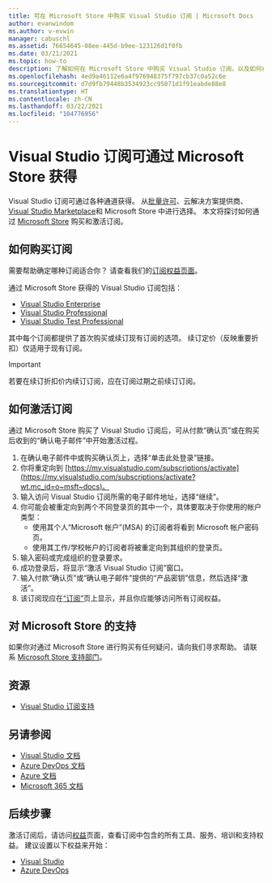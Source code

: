 ```yaml
---
title: 可在 Microsoft Store 中购买 Visual Studio 订阅 | Microsoft Docs
author: evanwindom
ms.author: v-evwin
manager: cabuschl
ms.assetid: 76654645-08ee-445d-b9ee-123126d1f0fb
ms.date: 03/21/2021
ms.topic: how-to
description: 了解如何在 Microsoft Store 中购买 Visual Studio 订阅，以及如何在 Visual Studio 订阅门户中激活该订阅。
ms.openlocfilehash: 4ed9a46112e6a4f976948375f797cb37c0a52c6e
ms.sourcegitcommit: d7d9fb79448b3534923cc95071d1f91eabde88e8
ms.translationtype: HT
ms.contentlocale: zh-CN
ms.lasthandoff: 03/22/2021
ms.locfileid: "104776956"
---
```

# <a name="visual-studio-subscriptions-are-available-through-the-microsoft-store"></a>Visual Studio 订阅可通过 Microsoft Store 获得
Visual Studio 订阅可通过各种通道获得。 从[批量许可](https://www.microsoft.com/licensing/default)、云解决方案提供商、[Visual Studio Marketplace](https://marketplace.visualstudio.com/subscriptions)和 Microsoft Store 中进行选择。  本文将探讨如何通过 [Microsoft Store](https://www.microsoft.com/store/collections/visualstudio) 购买和激活订阅。  

## <a name="how-to-buy-subscriptions"></a>如何购买订阅
需要帮助确定哪种订阅适合你？  请查看我们的[订阅权益页面](https://visualstudio.microsoft.com/vs/benefits/)。  

通过 Microsoft Store 获得的 Visual Studio 订阅包括：
- [Visual Studio Enterprise](https://www.microsoft.com/p/visual-studio-enterprise-subscription/dg7gmgf0dst4?activetab=pivot%3aoverviewtab)
- [Visual Studio Professional](https://www.microsoft.com/p/visual-studio-professional-subscription/dg7gmgf0dst3?activetab=pivot%3aoverviewtab)
- [Visual Studio Test Professional](https://www.microsoft.com/p/visual-studio-test-professional-subscription/dg7gmgf0dst6?activetab=pivot%3aoverviewtab)

其中每个订阅都提供了首次购买或续订现有订阅的选项。  续订定价（反映重要折扣）仅适用于现有订阅。 

> [!IMPORTANT]
> 若要在续订折扣价内续订订阅，应在订阅过期之前续订订阅。  

## <a name="how-to-activate-subscriptions"></a>如何激活订阅
通过 Microsoft Store 购买了 Visual Studio 订阅后，可从付款“确认页”或在购买后收到的“确认电子邮件”中开始激活过程。

1. 在确认电子邮件中或购买确认页上，选择“单击此处登录”链接。
2. 你将重定向到 [https://my.visualstudio.com/subscriptions/activate](https://my.visualstudio.com/subscriptions/activate?wt.mc_id=o~msft~docs)。
3. 输入访问 Visual Studio 订阅所需的电子邮件地址，选择“继续”。
4. 你可能会被重定向到两个不同登录页的其中一个，具体要取决于你使用的帐户类型：
    - 使用其个人“Microsoft 帐户”(MSA) 的订阅者将看到 Microsoft 帐户密码页。
    - 使用其工作/学校帐户的订阅者将被重定向到其组织的登录页。
5. 输入密码或完成组织的登录要求。
6. 成功登录后，将显示“激活 Visual Studio 订阅”窗口。
7. 输入付款“确认页”或“确认电子邮件”提供的“产品密钥”信息，然后选择“激活”。
8. 该订阅现应在[“订阅”](https://my.visualstudio.com/subscriptions?wt.mc_id=o~msft~docs)页上显示，并且你应能够访问所有订阅权益。

## <a name="support-for-microsoft-store"></a>对 Microsoft Store 的支持
如果你对通过 Microsoft Store 进行购买有任何疑问，请向我们寻求帮助。  请联系 [Microsoft Store 支持部门](https://support.microsoft.com/help/28808/microsoft-store-contact-support?ocid=MSCOMStoreFooter-ContactUs)。

## <a name="resources"></a>资源 
- [Visual Studio 订阅支持](https://my.visualstudio.com/gethelp)

## <a name="see-also"></a>另请参阅
- [Visual Studio 文档](/visualstudio/)
- [Azure DevOps 文档](/azure/devops/)
- [Azure 文档](/azure/)
- [Microsoft 365 文档](/microsoft-365/)

## <a name="next-steps"></a>后续步骤
激活订阅后，请访问[权益](https://my.visualstudio.com/benefits?wt.mc_id=o~msft~docs)页面，查看订阅中包含的所有工具、服务、培训和支持权益。  建议设置以下权益来开始：
- [Visual Studio](vs-ide-benefit.md)
- [Azure DevOps](vs-azure-devops.md)